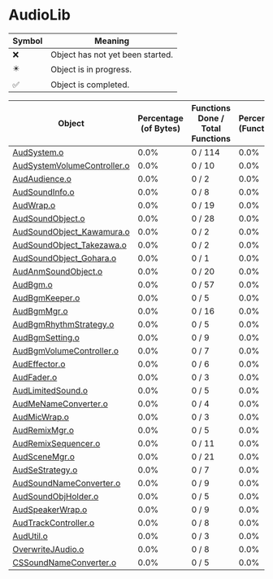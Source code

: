# AudioLib
| Symbol | Meaning 
| ------------- | ------------- 
| :x: | Object has not yet been started. 
| :eight_pointed_black_star: | Object is in progress. 
| :white_check_mark: | Object is completed. 


| Object | Percentage (of Bytes) | Functions Done / Total Functions | Percentage (Functions) | Status 
| ------------- | ------------- | ------------- | ------------- | ------------- 
| [AudSystem.o](https://github.com/shibbo/Petari/blob/master/docs/lib/AudioLib/AudSystem.md) | 0.0% | 0 / 114 | 0.0% | :x: 
| [AudSystemVolumeController.o](https://github.com/shibbo/Petari/blob/master/docs/lib/AudioLib/AudSystemVolumeController.md) | 0.0% | 0 / 10 | 0.0% | :x: 
| [AudAudience.o](https://github.com/shibbo/Petari/blob/master/docs/lib/AudioLib/AudAudience.md) | 0.0% | 0 / 2 | 0.0% | :x: 
| [AudSoundInfo.o](https://github.com/shibbo/Petari/blob/master/docs/lib/AudioLib/AudSoundInfo.md) | 0.0% | 0 / 8 | 0.0% | :x: 
| [AudWrap.o](https://github.com/shibbo/Petari/blob/master/docs/lib/AudioLib/AudWrap.md) | 0.0% | 0 / 19 | 0.0% | :x: 
| [AudSoundObject.o](https://github.com/shibbo/Petari/blob/master/docs/lib/AudioLib/AudSoundObject.md) | 0.0% | 0 / 28 | 0.0% | :x: 
| [AudSoundObject_Kawamura.o](https://github.com/shibbo/Petari/blob/master/docs/lib/AudioLib/AudSoundObject_Kawamura.md) | 0.0% | 0 / 2 | 0.0% | :x: 
| [AudSoundObject_Takezawa.o](https://github.com/shibbo/Petari/blob/master/docs/lib/AudioLib/AudSoundObject_Takezawa.md) | 0.0% | 0 / 2 | 0.0% | :x: 
| [AudSoundObject_Gohara.o](https://github.com/shibbo/Petari/blob/master/docs/lib/AudioLib/AudSoundObject_Gohara.md) | 0.0% | 0 / 1 | 0.0% | :x: 
| [AudAnmSoundObject.o](https://github.com/shibbo/Petari/blob/master/docs/lib/AudioLib/AudAnmSoundObject.md) | 0.0% | 0 / 20 | 0.0% | :x: 
| [AudBgm.o](https://github.com/shibbo/Petari/blob/master/docs/lib/AudioLib/AudBgm.md) | 0.0% | 0 / 57 | 0.0% | :x: 
| [AudBgmKeeper.o](https://github.com/shibbo/Petari/blob/master/docs/lib/AudioLib/AudBgmKeeper.md) | 0.0% | 0 / 5 | 0.0% | :x: 
| [AudBgmMgr.o](https://github.com/shibbo/Petari/blob/master/docs/lib/AudioLib/AudBgmMgr.md) | 0.0% | 0 / 16 | 0.0% | :x: 
| [AudBgmRhythmStrategy.o](https://github.com/shibbo/Petari/blob/master/docs/lib/AudioLib/AudBgmRhythmStrategy.md) | 0.0% | 0 / 5 | 0.0% | :x: 
| [AudBgmSetting.o](https://github.com/shibbo/Petari/blob/master/docs/lib/AudioLib/AudBgmSetting.md) | 0.0% | 0 / 9 | 0.0% | :x: 
| [AudBgmVolumeController.o](https://github.com/shibbo/Petari/blob/master/docs/lib/AudioLib/AudBgmVolumeController.md) | 0.0% | 0 / 7 | 0.0% | :x: 
| [AudEffector.o](https://github.com/shibbo/Petari/blob/master/docs/lib/AudioLib/AudEffector.md) | 0.0% | 0 / 6 | 0.0% | :x: 
| [AudFader.o](https://github.com/shibbo/Petari/blob/master/docs/lib/AudioLib/AudFader.md) | 0.0% | 0 / 3 | 0.0% | :x: 
| [AudLimitedSound.o](https://github.com/shibbo/Petari/blob/master/docs/lib/AudioLib/AudLimitedSound.md) | 0.0% | 0 / 5 | 0.0% | :x: 
| [AudMeNameConverter.o](https://github.com/shibbo/Petari/blob/master/docs/lib/AudioLib/AudMeNameConverter.md) | 0.0% | 0 / 4 | 0.0% | :x: 
| [AudMicWrap.o](https://github.com/shibbo/Petari/blob/master/docs/lib/AudioLib/AudMicWrap.md) | 0.0% | 0 / 3 | 0.0% | :x: 
| [AudRemixMgr.o](https://github.com/shibbo/Petari/blob/master/docs/lib/AudioLib/AudRemixMgr.md) | 0.0% | 0 / 5 | 0.0% | :x: 
| [AudRemixSequencer.o](https://github.com/shibbo/Petari/blob/master/docs/lib/AudioLib/AudRemixSequencer.md) | 0.0% | 0 / 11 | 0.0% | :x: 
| [AudSceneMgr.o](https://github.com/shibbo/Petari/blob/master/docs/lib/AudioLib/AudSceneMgr.md) | 0.0% | 0 / 21 | 0.0% | :x: 
| [AudSeStrategy.o](https://github.com/shibbo/Petari/blob/master/docs/lib/AudioLib/AudSeStrategy.md) | 0.0% | 0 / 7 | 0.0% | :x: 
| [AudSoundNameConverter.o](https://github.com/shibbo/Petari/blob/master/docs/lib/AudioLib/AudSoundNameConverter.md) | 0.0% | 0 / 9 | 0.0% | :x: 
| [AudSoundObjHolder.o](https://github.com/shibbo/Petari/blob/master/docs/lib/AudioLib/AudSoundObjHolder.md) | 0.0% | 0 / 5 | 0.0% | :x: 
| [AudSpeakerWrap.o](https://github.com/shibbo/Petari/blob/master/docs/lib/AudioLib/AudSpeakerWrap.md) | 0.0% | 0 / 9 | 0.0% | :x: 
| [AudTrackController.o](https://github.com/shibbo/Petari/blob/master/docs/lib/AudioLib/AudTrackController.md) | 0.0% | 0 / 8 | 0.0% | :x: 
| [AudUtil.o](https://github.com/shibbo/Petari/blob/master/docs/lib/AudioLib/AudUtil.md) | 0.0% | 0 / 3 | 0.0% | :x: 
| [OverwriteJAudio.o](https://github.com/shibbo/Petari/blob/master/docs/lib/AudioLib/OverwriteJAudio.md) | 0.0% | 0 / 8 | 0.0% | :x: 
| [CSSoundNameConverter.o](https://github.com/shibbo/Petari/blob/master/docs/lib/AudioLib/CSSoundNameConverter.md) | 0.0% | 0 / 5 | 0.0% | :x: 
